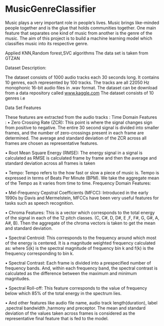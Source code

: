 # MusicGenreClassifier

Music plays a very important role in people’s lives. Music 
brings like-minded people together and is the glue that holds 
communities together. One main feature that separates one kind of 
music from another is the genre of the music.
The aim of this project is to build a machine learning model 
which classifies music into its respective genre.

Applied KNN,Random forest,SVC algorithms
The data set is taken from GTZAN


Dataset Description:
	
The dataset consists of 1000 audio tracks each 30 seconds long. It contains 10 genres, each represented by 100 tracks. The tracks are all 22050 Hz monophonic 16-bit audio files in .wav format.
The dataset can be download from a data repository called www.kaggle.com
The dataset consists of 10 genres i.e

Data Set Features

These features are extracted from the audio tracks :
Time Domain Features :
•	Zero Crossing Rate (ZCR): This point is where the signal changes sign from positive to negative. The entire 30 second signal is divided into smaller frames, and the number of zero-crossings present in each frame are determined. The average and standard deviation of the ZCR across all frames are chosen as representative features.

•	Root Mean Square Energy (RMSE): The energy signal in a signal is calculated as RMSE is calculated frame by frame and then the average and standard deviation across all frames is taken

•	Tempo: Tempo refers to the how fast or slow a piece of music is. Tempo is expressed in terms of Beats Per Minute (BPM). We take the aggregate mean of the Tempo as it varies from time to time.
	 Frequency Domain Features:

•	Mel-Frequency Cepstral Coefficients (MFCC): Introduced in the early 1990s by Davis and Mermelstein, MFCCs have been very useful features for tasks such as speech recognition.

•	 Chroma Features: This is a vector which corresponds to the total energy of the signal in each of the 12 pitch classes. (C, C#, D, D#, E ,F, F#, G, G#, A, A#, B). Then the aggregate of the chroma vectors is taken to get the mean and standard deviation. 

•	Spectral Centroid: This corresponds to the frequency around which most of the energy is centered. It is a magnitude weighted frequency calculated as: where S(k) is the spectral magnitude of frequency bin k and f(k) is the frequency corresponding to bin k.

•	Spectral Contrast: Each frame is divided into a prespecified number of frequency bands. And, within each frequency band, the spectral contrast is calculated as the difference between the maximum and minimum magnitudes.

•	Spectral Roll-off: This feature corresponds to the value of frequency below which 85% of the total energy in the spectrum lies.

•	And other features like audio file name, audio track length(duration), label ,spectral bandwidth ,harmony and  preceptor.
The mean and standard deviation of the values taken across frames is considered as the representative final feature that is fed to the model.

